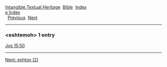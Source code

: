 [Intangible Textual Heritage](../../index)  [Bible](../index) 
[Index](index)   
[e Index](_e_)  
  [Previous](c03849)  [Next](c03851) 

------------------------------------------------------------------------

### &lt;eshtemoh&gt; 1 entry

[Jos 15:50](../kjv/jos015.htm#050)  

------------------------------------------------------------------------

[Next: eshton (2)](c03851)
